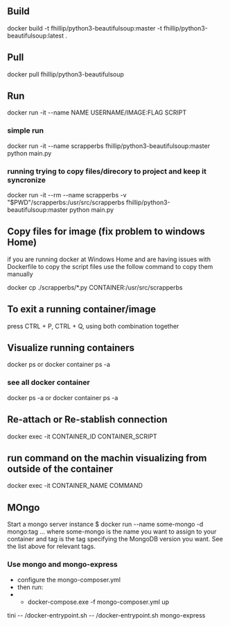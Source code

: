 

## Build
docker build -t fhillip/python3-beautifulsoup:master -t fhillip/python3-beautifulsoup:latest .

## Pull
docker pull fhillip/python3-beautifulsoup

## Run
docker run -it --name NAME USERNAME/IMAGE:FLAG SCRIPT

### simple run
docker run -it --name scrapperbs fhillip/python3-beautifulsoup:master python main.py
### running trying to copy files/direcory to project and keep it syncronize
docker run -it --rm --name scrapperbs -v "$PWD"/scrapperbs:/usr/src/scrapperbs fhillip/python3-beautifulsoup:master python main.py

## Copy files for image (fix problem to windows Home)
if you are running docker at Windows Home and are having issues with Dockerfile to copy the script files use the follow command to copy them manually

docker cp ./scrapperbs/*.py CONTAINER:/usr/src/scrapperbs

## To exit a running container/image
press CTRL + P, CTRL + Q, using both combination together

## Visualize running containers
docker ps
or
docker container ps -a

### see all docker container
docker ps -a
or
docker container ps -a

## Re-attach or Re-stablish connection
docker exec -it CONTAINER_ID CONTAINER_SCRIPT

## run command on the machin visualizing from outside of the container
docker exec -it CONTAINER_NAME COMMAND

## MOngo
Start a mongo server instance
$ docker run --name some-mongo -d mongo:tag
... where some-mongo is the name you want to assign to your container and tag is the tag specifying the MongoDB version you want. See the list above for relevant tags.

### Use mongo and mongo-express
* configure the mongo-composer.yml
* then run:
* * docker-compose.exe -f mongo-composer.yml up

tini -- /docker-entrypoint.sh
-- /docker-entrypoint.sh mongo-express